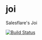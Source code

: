# joi

Salesflare's Joi

[![Build Status](https://travis-ci.org/Salesflare/joi.svg?branch=master)](https://travis-ci.org/Salesflare/joi)
